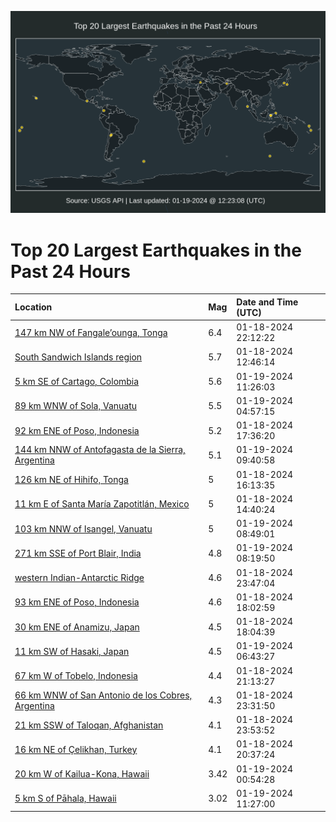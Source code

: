 ![Map](./map.png)

# Top 20 Largest Earthquakes in the Past 24 Hours

| Location | Mag | Date and Time (UTC) |
|:---|:---|:---|
| [147 km NW of Fangale’ounga, Tonga](https://earthquake.usgs.gov/earthquakes/eventpage/us6000m4js) | 6.4 | 01-18-2024 22:12:22 |
| [South Sandwich Islands region](https://earthquake.usgs.gov/earthquakes/eventpage/us6000m4ej) | 5.7 | 01-18-2024 12:46:14 |
| [5 km SE of Cartago, Colombia](https://earthquake.usgs.gov/earthquakes/eventpage/us6000m4n2) | 5.6 | 01-19-2024 11:26:03 |
| [89 km WNW of Sola, Vanuatu](https://earthquake.usgs.gov/earthquakes/eventpage/us6000m4lx) | 5.5 | 01-19-2024 04:57:15 |
| [92 km ENE of Poso, Indonesia](https://earthquake.usgs.gov/earthquakes/eventpage/us6000m4h5) | 5.2 | 01-18-2024 17:36:20 |
| [144 km NNW of Antofagasta de la Sierra, Argentina](https://earthquake.usgs.gov/earthquakes/eventpage/us6000m4mv) | 5.1 | 01-19-2024 09:40:58 |
| [126 km NE of Hihifo, Tonga](https://earthquake.usgs.gov/earthquakes/eventpage/us6000m4fu) | 5 | 01-18-2024 16:13:35 |
| [11 km E of Santa María Zapotitlán, Mexico](https://earthquake.usgs.gov/earthquakes/eventpage/us6000m4ff) | 5 | 01-18-2024 14:40:24 |
| [103 km NNW of Isangel, Vanuatu](https://earthquake.usgs.gov/earthquakes/eventpage/us6000m4mn) | 5 | 01-19-2024 08:49:01 |
| [271 km SSE of Port Blair, India](https://earthquake.usgs.gov/earthquakes/eventpage/us6000m4mj) | 4.8 | 01-19-2024 08:19:50 |
| [western Indian-Antarctic Ridge](https://earthquake.usgs.gov/earthquakes/eventpage/us6000m4l0) | 4.6 | 01-18-2024 23:47:04 |
| [93 km ENE of Poso, Indonesia](https://earthquake.usgs.gov/earthquakes/eventpage/us6000m4hz) | 4.6 | 01-18-2024 18:02:59 |
| [30 km ENE of Anamizu, Japan](https://earthquake.usgs.gov/earthquakes/eventpage/us6000m4hy) | 4.5 | 01-18-2024 18:04:39 |
| [11 km SW of Hasaki, Japan](https://earthquake.usgs.gov/earthquakes/eventpage/us6000m4m5) | 4.5 | 01-19-2024 06:43:27 |
| [67 km W of Tobelo, Indonesia](https://earthquake.usgs.gov/earthquakes/eventpage/us6000m4jc) | 4.4 | 01-18-2024 21:13:27 |
| [66 km WNW of San Antonio de los Cobres, Argentina](https://earthquake.usgs.gov/earthquakes/eventpage/us6000m4kg) | 4.3 | 01-18-2024 23:31:50 |
| [21 km SSW of Taloqan, Afghanistan](https://earthquake.usgs.gov/earthquakes/eventpage/us6000m4kx) | 4.1 | 01-18-2024 23:53:52 |
| [16 km NE of Çelikhan, Turkey](https://earthquake.usgs.gov/earthquakes/eventpage/us6000m4j2) | 4.1 | 01-18-2024 20:37:24 |
| [20 km W of Kailua-Kona, Hawaii](https://earthquake.usgs.gov/earthquakes/eventpage/hv73721152) | 3.42 | 01-19-2024 00:54:28 |
| [5 km S of Pāhala, Hawaii](https://earthquake.usgs.gov/earthquakes/eventpage/hv73721517) | 3.02 | 01-19-2024 11:27:00 |
